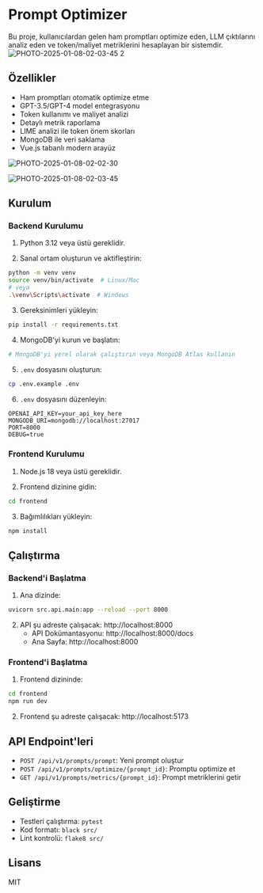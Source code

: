 # Prompt Optimizer

Bu proje, kullanıcılardan gelen ham promptları optimize eden, LLM çıktılarını analiz eden ve token/maliyet metriklerini hesaplayan bir sistemdir.
![PHOTO-2025-01-08-02-03-45 2](https://github.com/user-attachments/assets/8c53a28c-ff55-45a6-8e7b-ae84665684ff)


## Özellikler

- Ham promptları otomatik optimize etme
- GPT-3.5/GPT-4 model entegrasyonu
- Token kullanımı ve maliyet analizi
- Detaylı metrik raporlama
- LIME analizi ile token önem skorları
- MongoDB ile veri saklama
- Vue.js tabanlı modern arayüz
  
![PHOTO-2025-01-08-02-02-30](https://github.com/user-attachments/assets/1298d791-0ab1-44a9-842f-05246c20cab6)

![PHOTO-2025-01-08-02-03-45](https://github.com/user-attachments/assets/66dd33d1-a1b7-49eb-a3a5-7b92058364d5)

## Kurulum

### Backend Kurulumu

1. Python 3.12 veya üstü gereklidir.

2. Sanal ortam oluşturun ve aktifleştirin:
```bash
python -m venv venv
source venv/bin/activate  # Linux/Mac
# veya
.\venv\Scripts\activate  # Windows
```

3. Gereksinimleri yükleyin:
```bash
pip install -r requirements.txt
```

4. MongoDB'yi kurun ve başlatın:
```bash
# MongoDB'yi yerel olarak çalıştırın veya MongoDB Atlas kullanın
```

5. `.env` dosyasını oluşturun:
```bash
cp .env.example .env
```

6. `.env` dosyasını düzenleyin:
```
OPENAI_API_KEY=your_api_key_here
MONGODB_URI=mongodb://localhost:27017
PORT=8000
DEBUG=true
```

### Frontend Kurulumu

1. Node.js 18 veya üstü gereklidir.

2. Frontend dizinine gidin:
```bash
cd frontend
```

3. Bağımlılıkları yükleyin:
```bash
npm install
```

## Çalıştırma

### Backend'i Başlatma

1. Ana dizinde:
```bash
uvicorn src.api.main:app --reload --port 8000
```

2. API şu adreste çalışacak: http://localhost:8000
   - API Dokümantasyonu: http://localhost:8000/docs
   - Ana Sayfa: http://localhost:8000

### Frontend'i Başlatma

1. Frontend dizininde:
```bash
cd frontend
npm run dev
```

2. Frontend şu adreste çalışacak: http://localhost:5173

## API Endpoint'leri

- `POST /api/v1/prompts/prompt`: Yeni prompt oluştur
- `POST /api/v1/prompts/optimize/{prompt_id}`: Promptu optimize et
- `GET /api/v1/prompts/metrics/{prompt_id}`: Prompt metriklerini getir

## Geliştirme

- Testleri çalıştırma: `pytest`
- Kod formatı: `black src/`
- Lint kontrolü: `flake8 src/`

## Lisans

MIT 
